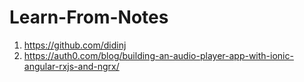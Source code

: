 # Learn-From-Notes

1. https://github.com/didinj
2. https://auth0.com/blog/building-an-audio-player-app-with-ionic-angular-rxjs-and-ngrx/
